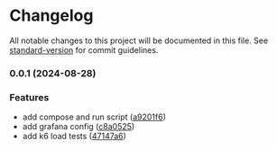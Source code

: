 # Changelog

All notable changes to this project will be documented in this file. See [standard-version](https://github.com/conventional-changelog/standard-version) for commit guidelines.

### 0.0.1 (2024-08-28)


### Features

* add compose and run script ([a9201f6](https://github.com/tooniez/k6-grafana-influxdb/commit/a9201f6f1e5bd3fd5594d88e3c838810635e5641))
* add grafana config ([c8a0525](https://github.com/tooniez/k6-grafana-influxdb/commit/c8a0525dbd47a1fa5b0958f19c90405b2c333a15))
* add k6 load tests ([47147a6](https://github.com/tooniez/k6-grafana-influxdb/commit/47147a69d3b63d4cde232ab38b52dace716ef187))
